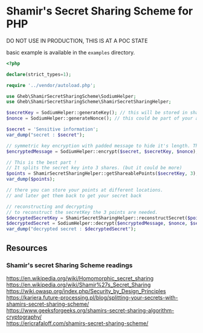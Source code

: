 # Shamir's Secret Sharing Scheme for PHP

DO NOT USE IN PRODUCTION, THIS IS AT A POC STATE

basic example is available in the `examples` directory.
```php
<?php

declare(strict_types=1);

require '../vendor/autoload.php';

use Gheb\ShamirSecretSharingScheme\SodiumHelper;
use Gheb\ShamirSecretSharingScheme\ShamirSecretSharingHelper;

$secretKey = SodiumHelper::generateKey(); // this will be stored in shares.
$nonce = SodiumHelper::generateNonce(); // this could be part of your app configuration

$secret = 'Sensitive information';
var_dump("secret : $secret");

// symmetric key encryption with padded message to hide it's length. This does not matter, it's for show !
$encryptedMessage = SodiumHelper::encrypt($secret, $secretKey, $nonce);

// This is the best part !
// It splits the secret key into 3 shares. (but it could be more)
$points = ShamirSecretSharingHelper::getShareablePoints($secretKey, 3);
var_dump($points);

// there you can store your points at different locations.
// and later get them back to get your secret back

// reconstructing and decrypting
// to reconstruct the secretKey the 3 points are needed.
$decryptedSecretKey = ShamirSecretSharingHelper::reconstructSecret($points);
$decryptedSecret = SodiumHelper::decrypt($encryptedMessage, $nonce, $secretKey);
var_dump("decrypted secret : $decryptedSecret");
```

## Resources

### Shamir's secret Sharing Scheme readings
https://en.wikipedia.org/wiki/Homomorphic_secret_sharing  
https://en.wikipedia.org/wiki/Shamir%27s_Secret_Sharing  
https://wiki.owasp.org/index.php/Security_by_Design_Principles  
https://kariera.future-processing.pl/blog/splitting-your-secrets-with-shamirs-secret-sharing-scheme/  
https://www.geeksforgeeks.org/shamirs-secret-sharing-algorithm-cryptography/  
https://ericrafaloff.com/shamirs-secret-sharing-scheme/  

